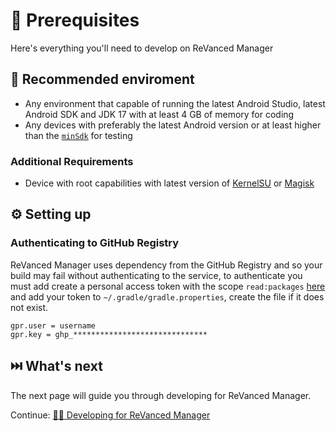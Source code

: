 # 💼 Prerequisites

Here's everything you'll need to develop on ReVanced Manager

## 🤝 Recommended enviroment

- Any environment that capable of running the latest Android Studio, latest Android SDK and JDK 17 with at least 4 GB of memory for coding
- Any devices with preferably the latest Android version or at least higher than the [`minSdk`](/app/build.gradle.kts) for testing

### Additional Requirements

- Device with root capabilities with latest version of [KernelSU](https://github.com/tiann/KernelSU) or [Magisk](https://github.com/topjohnwu/Magisk)

## ⚙️ Setting up

### Authenticating to GitHub Registry

ReVanced Manager uses dependency from the GitHub Registry and so your build may fail without authenticating to the service, to authenticate you must add create a personal access token with the scope `read:packages` [here](https://github.com/settings/tokens/new?scopes=read:packages&description=ReVanced) and add your token to `~/.gradle/gradle.properties`, create the file if it does not exist.

```properties
gpr.user = username
gpr.key = ghp_******************************
```

## ⏭️ What's next

The next page will guide you through developing for ReVanced Manager.

Continue: [🧑‍💻 Developing for ReVanced Manager](1_develop.md)
